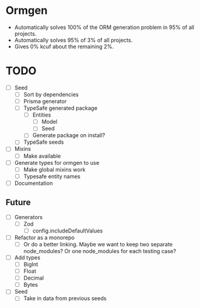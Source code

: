 # Ormgen

-   Automatically solves 100% of the ORM generation problem in 95% of all projects.
-   Automatically solves 95% of 3% of all projects.
-   Gives 0% kcuf about the remaining 2%.

# TODO

-   [ ] Seed
    -   [ ] Sort by dependencies
    -   [ ] Prisma generator
    -   [ ] TypeSafe generated package
        -   [ ] Entities
            -   [ ] Model
            -   [ ] Seed
        -   [ ] Generate package on install?
    -   [ ] TypeSafe seeds
-   [ ] Mixins
    -   [ ] Make available
-   [ ] Generate types for ormgen to use
    -   [ ] Make global mixins work
    -   [ ] Typesafe entity names
-   [ ] Documentation

## Future

-   [ ] Generators
    -   [ ] Zod
        -   [ ] config.includeDefaultValues
-   [ ] Refactor as a monorepo
    -   [ ] Or do a better linking. Maybe we want to keep two separate node_modules? Or one node_modules for each testing case?
-   [ ] Add types
    -   [ ] BigInt
    -   [ ] Float
    -   [ ] Decimal
    -   [ ] Bytes
-   [ ] Seed
    -   [ ] Take in data from previous seeds
